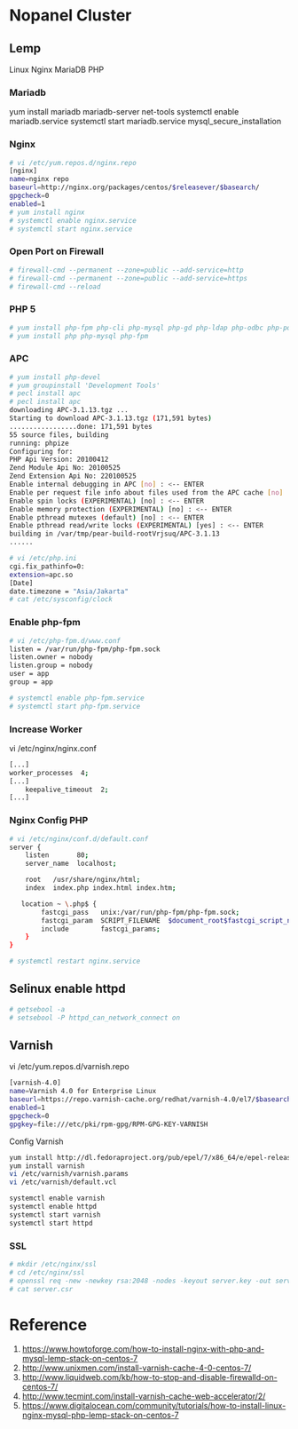 # Nopanel Cluster

## Lemp

Linux Nginx MariaDB PHP

### Mariadb
yum install mariadb mariadb-server net-tools
systemctl enable mariadb.service
systemctl start mariadb.service
mysql_secure_installation

### Nginx

```sh
# vi /etc/yum.repos.d/nginx.repo
[nginx]
name=nginx repo
baseurl=http://nginx.org/packages/centos/$releasever/$basearch/
gpgcheck=0
enabled=1
# yum install nginx
# systemctl enable nginx.service
# systemctl start nginx.service
```

### Open Port on Firewall

```sh
# firewall-cmd --permanent --zone=public --add-service=http
# firewall-cmd --permanent --zone=public --add-service=https
# firewall-cmd --reload
```

### PHP 5

```sh
# yum install php-fpm php-cli php-mysql php-gd php-ldap php-odbc php-pdo php-pecl-memcache php-pear php-mbstring php-xml php-xmlrpc php-mbstring php-snmp php-soap
# yum install php php-mysql php-fpm
```

### APC

```sh
# yum install php-devel
# yum groupinstall 'Development Tools'
# pecl install apc
# pecl install apc
downloading APC-3.1.13.tgz ...
Starting to download APC-3.1.13.tgz (171,591 bytes)
.................done: 171,591 bytes
55 source files, building
running: phpize
Configuring for:
PHP Api Version: 20100412
Zend Module Api No: 20100525
Zend Extension Api No: 220100525
Enable internal debugging in APC [no] : <-- ENTER
Enable per request file info about files used from the APC cache [no] : <-- ENTER
Enable spin locks (EXPERIMENTAL) [no] : <-- ENTER
Enable memory protection (EXPERIMENTAL) [no] : <-- ENTER
Enable pthread mutexes (default) [no] : <-- ENTER
Enable pthread read/write locks (EXPERIMENTAL) [yes] : <-- ENTER
building in /var/tmp/pear-build-rootVrjsuq/APC-3.1.13
......
```


```sh
# vi /etc/php.ini
cgi.fix_pathinfo=0:
extension=apc.so
[Date]
date.timezone = "Asia/Jakarta"
# cat /etc/sysconfig/clock
```

### Enable php-fpm

```sh
# vi /etc/php-fpm.d/www.conf
listen = /var/run/php-fpm/php-fpm.sock
listen.owner = nobody
listen.group = nobody
user = app
group = app

# systemctl enable php-fpm.service
# systemctl start php-fpm.service
```

### Increase Worker
vi /etc/nginx/nginx.conf
```sh
[...]
worker_processes  4;
[...]
    keepalive_timeout  2;
[...]
```

### Nginx Config PHP

```sh
# vi /etc/nginx/conf.d/default.conf
server {
    listen       80;
    server_name  localhost;

	root   /usr/share/nginx/html;
	index  index.php index.html index.htm;

   location ~ \.php$ {
        fastcgi_pass   unix:/var/run/php-fpm/php-fpm.sock;
        fastcgi_param  SCRIPT_FILENAME  $document_root$fastcgi_script_name;
        include        fastcgi_params;
    }
}

# systemctl restart nginx.service
```

## Selinux enable httpd

```sh
# getsebool -a
# setsebool -P httpd_can_network_connect on
```

## Varnish
vi /etc/yum.repos.d/varnish.repo

```sh
[varnish-4.0]
name=Varnish 4.0 for Enterprise Linux
baseurl=https://repo.varnish-cache.org/redhat/varnish-4.0/el7/$basearch
enabled=1
gpgcheck=0
gpgkey=file:///etc/pki/rpm-gpg/RPM-GPG-KEY-VARNISH
```
Config Varnish

```sh
yum install http://dl.fedoraproject.org/pub/epel/7/x86_64/e/epel-release-7-5.noarch.rpm
yum install varnish
vi /etc/varnish/varnish.params
vi /etc/varnish/default.vcl

systemctl enable varnish
systemctl enable httpd
systemctl start varnish
systemctl start httpd
```

### SSL

```sh
# mkdir /etc/nginx/ssl
# cd /etc/nginx/ssl
# openssl req -new -newkey rsa:2048 -nodes -keyout server.key -out server.csr
# cat server.csr
```

# Reference
 1. https://www.howtoforge.com/how-to-install-nginx-with-php-and-mysql-lemp-stack-on-centos-7
 2. http://www.unixmen.com/install-varnish-cache-4-0-centos-7/
 3. http://www.liquidweb.com/kb/how-to-stop-and-disable-firewalld-on-centos-7/
 4. http://www.tecmint.com/install-varnish-cache-web-accelerator/2/
 5. https://www.digitalocean.com/community/tutorials/how-to-install-linux-nginx-mysql-php-lemp-stack-on-centos-7


